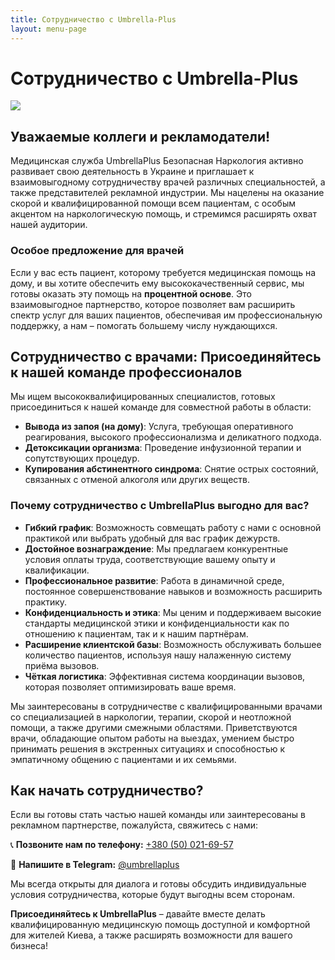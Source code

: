 ```yaml
---
title: Сотрудничество с Umbrella-Plus
layout: menu-page
---
```


# Сотрудничество с Umbrella-Plus

![](/img/collaboration/2L4A0685.jpg)

## Уважаемые коллеги и рекламодатели!

Медицинская служба UmbrellaPlus Безопасная Наркология активно развивает свою деятельность
в Украине и приглашает к взаимовыгодному сотрудничеству врачей различных специальностей, а также
представителей рекламной индустрии. Мы нацелены на оказание скорой и квалифицированной помощи всем
пациентам, с особым акцентом на наркологическую помощь, и стремимся расширять охват нашей аудитории.

### Особое предложение для врачей

Если у вас есть пациент, которому требуется медицинская помощь на дому, и вы хотите обеспечить ему высококачественный сервис, мы готовы оказать эту помощь на **процентной основе**. Это взаимовыгодное партнерство, которое позволяет вам расширить спектр услуг для ваших пациентов, обеспечивая им профессиональную поддержку, а нам – помогать большему числу нуждающихся.

## Сотрудничество с врачами: Присоединяйтесь к нашей команде профессионалов

Мы ищем высококвалифицированных специалистов, готовых присоединиться к нашей команде для совместной работы в области:

- **Вывода из запоя (на дому)**: Услуга, требующая оперативного реагирования, высокого профессионализма и деликатного подхода.
- **Детоксикации организма**: Проведение инфузионной терапии и сопутствующих процедур.
- **Купирования абстинентного синдрома**: Снятие острых состояний, связанных с отменой алкоголя или других веществ.

### Почему сотрудничество с UmbrellaPlus выгодно для вас?

- **Гибкий график**: Возможность совмещать работу с нами с основной практикой или выбрать удобный для вас график дежурств.
- **Достойное вознаграждение**: Мы предлагаем конкурентные условия оплаты труда, соответствующие вашему опыту и квалификации.
- **Профессиональное развитие**: Работа в динамичной среде, постоянное совершенствование навыков и возможность расширить практику.
- **Конфиденциальность и этика**: Мы ценим и поддерживаем высокие стандарты медицинской этики и конфиденциальности как по отношению к пациентам, так и к нашим партнёрам.
- **Расширение клиентской базы**: Возможность обслуживать большее количество пациентов, используя нашу налаженную систему приёма вызовов.
- **Чёткая логистика**: Эффективная система координации вызовов, которая позволяет оптимизировать ваше время.

Мы заинтересованы в сотрудничестве с квалифицированными врачами со специализацией в наркологии, терапии, скорой и неотложной помощи, а также другими смежными областями. Приветствуются врачи, обладающие опытом работы на выездах, умением быстро принимать решения в экстренных ситуациях и способностью к эмпатичному общению с пациентами и их семьями.

## Как начать сотрудничество?

Если вы готовы стать частью нашей команды или заинтересованы в рекламном партнерстве, пожалуйста, свяжитесь с нами:

📞 **Позвоните нам по телефону:** [+380 (50) 021-69-57](tel:+380500216957)

💬 **Напишите в Telegram:** [@umbrellaplus](https://t.me/umbrellaplus)

Мы всегда открыты для диалога и готовы обсудить индивидуальные условия сотрудничества, которые будут выгодны всем сторонам.

**Присоединяйтесь к UmbrellaPlus** – давайте вместе делать квалифицированную медицинскую помощь доступной и комфортной для жителей Киева, а также расширять возможности для вашего бизнеса!
